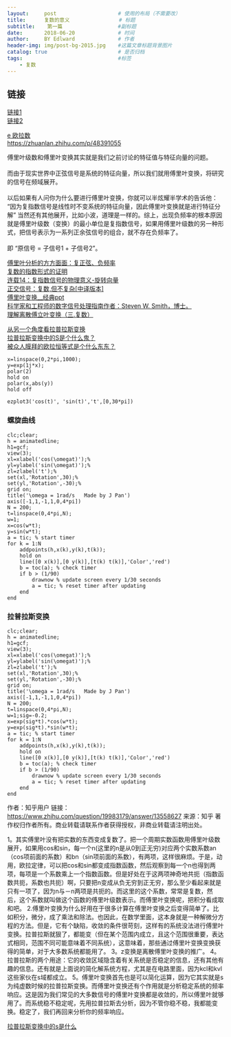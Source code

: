 ```yaml
---
layout:     post                    # 使用的布局（不需要改）
title:      复数的意义                # 标题 
subtitle:    第一篇                  #副标题
date:       2018-06-20              # 时间
author:     BY Edlward              # 作者
header-img: img/post-bg-2015.jpg    #这篇文章标题背景图片
catalog: true                       # 是否归档
tags:                               #标签
    - 复数
---
```


## 链接
[链接1](http://www.ruanyifeng.com/blog/2012/09/imaginary_number.html)  
[链接2](https://betterexplained.com/articles/a-visual-intuitive-guide-to-imaginary-numbers/)

[e 欧拉数](https://zhuanlan.zhihu.com/p/41295878)  
https://zhuanlan.zhihu.com/p/48391055

傅里叶级数和傅里叶变换其实就是我们之前讨论的特征值与特征向量的问题。<br/><br/> 而由于现实世界中正弦信号是系统的特征向量，所以我们就用傅里叶变换，将研究的信号在频域展开。<br/><br/> 以后如果有人问你为什么要进行傅里叶变换，你就可以半炫耀半学术的告诉他： &ldquo;因为复指数信号是线性时不变系统的特征向量，因此傅里叶变换就是进行特征分解&rdquo; 当然还有其他展开，比如小波，道理是一样的。综上，出现负频率的根本原因就是傅里叶级数（变换）的最小单位是复指数信号，如果用傅里叶级数的另一种形式，把信号表示为一系列正余弦信号的组合，就不存在负频率了。<br/><br/> 即 &ldquo;原信号 = 子信号1 + 子信号2&rdquo;。

[傅里叶分析的方方面面：复正弦、负频率](https://blog.csdn.net/qzhou961/article/details/51425916)  
[复数的指数形式的证明](https://wenku.baidu.com/view/7f3028c30c22590102029d34.html)  
[连载14：复指数信号的物理意义-旋转向量](https://wenku.baidu.com/view/45112d290722192e4536f610.html)  
[正交信号：复数,但不复杂[中译版本]](https://wenku.baidu.com/view/3b645627f12d2af90242e6c1.html)  
[傅里叶变换__经典ppt](https://wenku.baidu.com/view/274c61c3aa00b52acfc7ca8d.html)  
[科学家和工程师的数字信号处理指南作者：Steven W. Smith，博士。](http://www.dspguide.com/pdfbook.htm)  
[理解离散傅立叶变换（三.复数）](https://blog.csdn.net/dznlong/article/list/2)  

[从另一个角度看拉普拉斯变换](https://zhuanlan.zhihu.com/p/40783304)  
[拉普拉斯变换中的S是个什么鬼？](https://zhuanlan.zhihu.com/p/48314585)  
[被众人膜拜的欧拉恒等式是个什么东东？](https://zhuanlan.zhihu.com/p/40302967)  

```
x=linspace(0,2*pi,1000);
y=exp(1j*x);
polar(2)
hold on
polar(x,abs(y))
hold off

ezplot3('cos(t)', 'sin(t)','t',[0,30*pi])
```


### 螺旋曲线
```
clc;clear;
h = animatedline;
h1=gcf;
view(3);
xl=xlabel('cos(\omegat)');% 
yl=ylabel('sin(\omegat)');% 
zl=zlabel('t');% 
set(xl,'Rotation',30);% 
set(yl,'Rotation',-30);%
grid on;
title('\omega = 1rad/s   Made by J Pan')
axis([-1,1,-1,1,0,4*pi])
N = 200;
t=linspace(0,4*pi,N);
w=1;
x=cos(w*t);
y=sin(w*t);
a = tic; % start timer
for k = 1:N
    addpoints(h,x(k),y(k),t(k));
    hold on
    line([0 x(k)],[0 y(k)],[t(k) t(k)],'Color','red')
    b = toc(a); % check timer
    if b > (1/90)
        drawnow % update screen every 1/30 seconds
        a = tic; % reset timer after updating
    end
end

```

### 拉普拉斯变换
```
clc;clear;
h = animatedline;
h1=gcf;
view(3);
xl=xlabel('cos(\omegat)');% 
yl=ylabel('sin(\omegat)');% 
zl=zlabel('t');% 
set(xl,'Rotation',30);% 
set(yl,'Rotation',-30);%
grid on;
title('\omega = 1rad/s   Made by J Pan')
axis([-1,1,-1,1,0,4*pi])
N = 200;
t=linspace(0,4*pi,N);
w=1;sig=-0.2;
x=exp(sig*t).*cos(w*t);
y=exp(sig*t).*sin(w*t);
a = tic; % start timer
for k = 1:N
    addpoints(h,x(k),y(k),t(k));
    hold on
    line([0 x(k)],[0 y(k)],[t(k) t(k)],'Color','red')
    b = toc(a); % check timer
    if b > (1/90)
        drawnow % update screen every 1/30 seconds
        a = tic; % reset timer after updating
    end
end
```



作者：知乎用户
链接：https://www.zhihu.com/question/19983179/answer/13558627
来源：知乎
著作权归作者所有。商业转载请联系作者获得授权，非商业转载请注明出处。

1。其实傅里叶没有把实数的东西变成复数了。把一个周期实数函数用傅里叶级数展开，如果用cos和sin，每一个n(这里的n是从0到正无穷)对应两个实数系数an（cos项前面的系数）和bn（sin项前面的系数），有两项，这样很麻烦。于是，动用，欧拉定律，可以把cos和sin都变成指数函数，然后观察到每一个n也得到两项，每项是一个系数乘上一个指数函数。但是好处在于这两项神奇地共扼（指数函数共扼，系数也共扼）啊，只要把n变成从负无穷到正无穷，那么至少看起来就是只有一项了，因为n与－n两项是共扼的。而这里的这个系数，常常是复数，然后，这个系数就叫做这个函数的傅里叶级数表示。而傅里叶变换呢，把积分看成取和吧。 
2.傅里叶变换为什么好用在于很多计算在傅里叶变换之后变得简单了。比如积分，微分，成了乘法和除法。也因此，在数学里面，这本身就是一种解微分方程的方法。但是，它有个缺陷，收敛的条件很苛刻，这样有的系统没法进行傅里叶变换。拉普拉斯就狠了，都能变（但在某个范围内成立，且这个范围很重要，表达式相同，范围不同可能意味着不同系统），这意味着，那些通过傅里叶变换变换获得的简单，对于大多数系统都能用了。 
3。z变换是离散傅里叶变换的推广。 
4。拉普拉斯的两个用途：它的收敛区域隐含着有关系统是否稳定的信息，还有其他有趣的信息。还有就是上面说的简化解系统方程，尤其是在电路里面，因为kcl和kvl这些家伙在s域都成立。 
5。傅里叶变换首先也是可以简化运算，因为它其实就是s为纯虚数时候的拉普拉斯变换。而傅里叶变换还有个作用就是分析稳定系统的频率响应。这是因为我们常见的大多数信号的傅里叶变换都是收敛的，所以傅里叶就够用了。而系统稳不稳定呢，先用拉普拉斯去分析，因为不管你稳不稳，我都能变换。稳定了，我们再回来分析你的频率响应。


[拉普拉斯变换中的s是什么](http://www.fuzihao.org/blog/2014/07/21/%E6%8B%89%E6%99%AE%E6%8B%89%E6%96%AF%E5%8F%98%E6%8D%A2%E4%B8%AD%E7%9A%84s%E6%98%AF%E4%BB%80%E4%B9%88/)  
